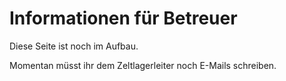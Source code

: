 # Informationen für Betreuer

Diese Seite ist noch im Aufbau.

Momentan müsst ihr dem Zeltlagerleiter noch E-Mails schreiben.
